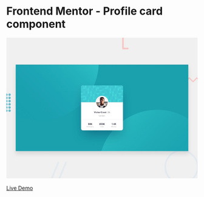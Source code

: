 # Frontend Mentor - Profile card component

![Design preview for the Profile card component coding challenge](./design/desktop-preview.jpg)

[Live Demo](https://profile-card-virid.vercel.app/)
